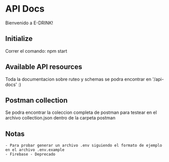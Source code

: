 # API Docs

Bienvenido a E-DRINK!

## Initialize
Correr el comando: npm start
## Available API resources

Toda la documentacion sobre ruteo y schemas se podra encontrar en '/api-docs' :)

## Postman collection

Se podra encontrar la coleccion completa de postman para testear en el archivo collection.json dentro de la carpeta postman

## Notas
    - Para probar generar un archivo .env siguiendo el formato de ejemplo en el archivo .env.example
    - Firebase - Deprecado
